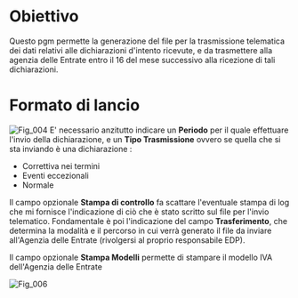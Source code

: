 # Obiettivo
Questo pgm permette la generazione del file per la trasmissione telematica dei dati relativi alle dichiarazioni d'intento ricevute, e da trasmettere alla agenzia delle Entrate entro il 16 del mese successivo alla ricezione di tali dichiarazioni.

# Formato di lancio
![Fig_004](http://localhost:3000/immagini/MBDOC_OGG-P_BRIN03/Fig_004.png)
E' necessario anzitutto indicare un **Periodo** per il quale effettuare l'invio della dichiarazione, e un **Tipo Trasmissione** ovvero se quella che si sta inviando è una dichiarazione : 
 * Correttiva nei termini
 * Eventi eccezionali
 * Normale

Il campo opzionale **Stampa di controllo**  fa scattare l'eventuale stampa di log che mi fornisce l'indicazione di ciò che è stato scritto sul file per l'invio telematico.
Fondamentale è poi l'indicazione del campo **Trasferimento**, che determina la modalità e il percorso in cui verrà generato il file da inviare all'Agenzia delle Entrate (rivolgersi al proprio responsabile EDP).

Il campo opzionale **Stampa Modelli**  permette di stampare il modello IVA dell'Agenzia  delle
Entrate

![Fig_006](http://localhost:3000/immagini/MBDOC_OGG-P_BRIN03/Fig_006.png)